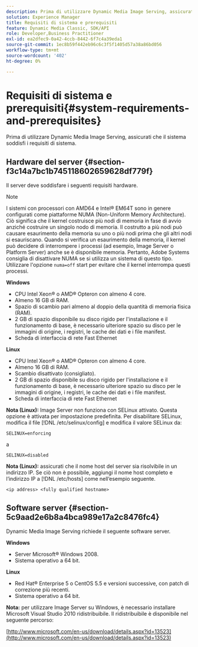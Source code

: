 ```yaml
---
description: Prima di utilizzare Dynamic Media Image Serving, assicurati che il sistema soddisfi i requisiti di sistema.
solution: Experience Manager
title: Requisiti di sistema e prerequisiti
feature: Dynamic Media Classic, SDK/API
role: Developer,Business Practitioner
exl-id: ea2dfec9-0a42-4ccb-8442-6f7c4a39eda1
source-git-commit: 1ec8b59f442eb96c6c3f5f1405d57a38a86bd056
workflow-type: tm+mt
source-wordcount: '402'
ht-degree: 0%

---
```


# Requisiti di sistema e prerequisiti{#system-requirements-and-prerequisites}

Prima di utilizzare Dynamic Media Image Serving, assicurati che il sistema soddisfi i requisiti di sistema.

## Hardware del server {#section-f3c14a7bc1b745118602659628df779f}

Il server deve soddisfare i seguenti requisiti hardware.

>[!NOTE]
>
>I sistemi con processori con AMD64 e Intel® EM64T sono in genere configurati come piattaforme NUMA (Non-Uniform Memory Architecture). Ciò significa che il kernel costruisce più nodi di memoria in fase di avvio anziché costruire un singolo nodo di memoria. Il costrutto a più nodi può causare esaurimento della memoria su uno o più nodi prima che gli altri nodi si esauriscano. Quando si verifica un esaurimento della memoria, il kernel può decidere di interrompere i processi (ad esempio, Image Server o Platform Server) anche se è disponibile memoria. Pertanto, Adobe Systems consiglia di disattivare NUMA se si utilizza un sistema di questo tipo. Utilizzare l&#39;opzione `numa=off` start per evitare che il kernel interrompa questi processi.

**Windows**

* CPU Intel Xeon® o AMD® Opteron con almeno 4 core.
* Almeno 16 GB di RAM.
* Spazio di scambio pari almeno al doppio della quantità di memoria fisica (RAM).
* 2 GB di spazio disponibile su disco rigido per l&#39;installazione e il funzionamento di base, è necessario ulteriore spazio su disco per le immagini di origine, i registri, le cache dei dati e i file manifest.
* Scheda di interfaccia di rete Fast Ethernet

**Linux**

* CPU Intel Xeon® o AMD® Opteron con almeno 4 core.
* Almeno 16 GB di RAM.
* Scambio disattivato (consigliato).
* 2 GB di spazio disponibile su disco rigido per l&#39;installazione e il funzionamento di base, è necessario ulteriore spazio su disco per le immagini di origine, i registri, le cache dei dati e i file manifest.
* Scheda di interfaccia di rete Fast Ethernet

**Nota (Linux):** Image Server non funziona con SELinux attivato. Questa opzione è attivata per impostazione predefinita. Per disabilitare SELinux, modifica il file [!DNL /etc/selinux/config] e modifica il valore SELinux da:

`SELINUX=enforcing`

a

`SELINUX=disabled`

**Nota (Linux):** assicurati che il nome host del server sia risolvibile in un indirizzo IP. Se ciò non è possibile, aggiungi il nome host completo e l’indirizzo IP a [!DNL /etc/hosts] come nell’esempio seguente.

`<ip address> <fully qualified hostname>`

## Software server {#section-5c9aad2e6b8a4bca989e17a2c8476fc4}

Dynamic Media Image Serving richiede il seguente software server.

**Windows**

* Server Microsoft® Windows 2008.
* Sistema operativo a 64 bit.

**Linux**

* Red Hat® Enterprise 5 o CentOS 5.5 e versioni successive, con patch di correzione più recenti.
* Sistema operativo a 64 bit.

**Nota:** per utilizzare Image Server su Windows, è necessario installare Microsoft Visual Studio 2010 ridistribuibile. Il ridistribuibile è disponibile nel seguente percorso:

[http://www.microsoft.com/en-us/download/details.aspx?id=13523](http://www.microsoft.com/en-us/download/details.aspx?id=13523)
